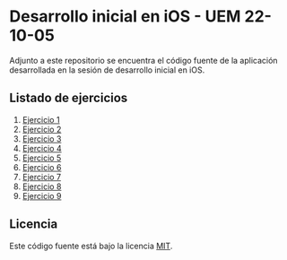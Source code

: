 # Desarrollo inicial en iOS - UEM 22-10-05
Adjunto a este repositorio se encuentra el código fuente de la aplicación desarrollada en la sesión de desarrollo inicial en iOS.

## Listado de ejercicios
1. [Ejercicio 1](src/ej01.swift)
2. [Ejercicio 2](src/ej02.swift)
3. [Ejercicio 3](src/ej03.swift)
4. [Ejercicio 4](src/ej04.swift)
5. [Ejercicio 5](src/ej05.swift)
6. [Ejercicio 6](src/ej06.swift)
7. [Ejercicio 7](src/ej07.swift)
8. [Ejercicio 8](src/ej08.swift)
9. [Ejercicio 9](src/ej09.swift)

## Licencia
Este código fuente está bajo la licencia [MIT](LICENSE).